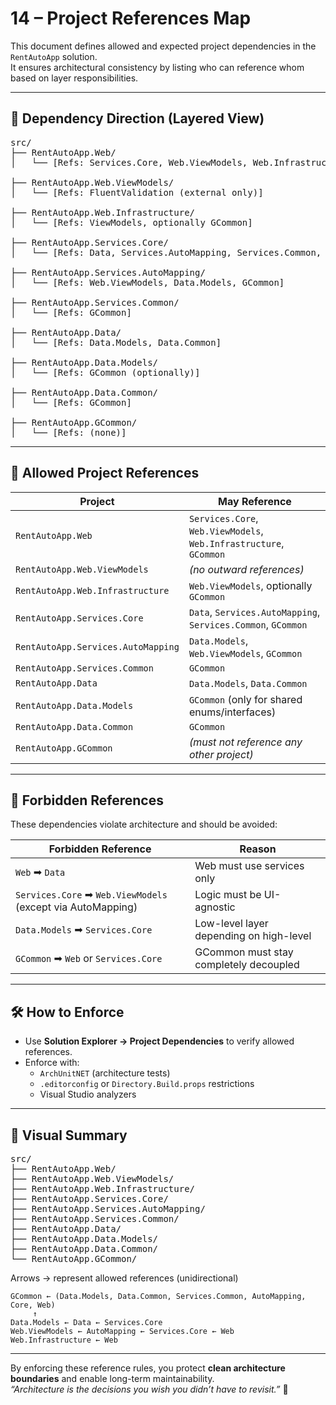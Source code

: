 # 14 – Project References Map

This document defines allowed and expected project dependencies in the `RentAutoApp` solution.  
It ensures architectural consistency by listing who can reference whom based on layer responsibilities.

---

## 🧭 Dependency Direction (Layered View)

<pre>
src/
├── RentAutoApp.Web/
│   └── [Refs: Services.Core, Web.ViewModels, Web.Infrastructure, GCommon]

├── RentAutoApp.Web.ViewModels/
│   └── [Refs: FluentValidation (external only)]

├── RentAutoApp.Web.Infrastructure/
│   └── [Refs: ViewModels, optionally GCommon]

├── RentAutoApp.Services.Core/
│   └── [Refs: Data, Services.AutoMapping, Services.Common, GCommon]

├── RentAutoApp.Services.AutoMapping/
│   └── [Refs: Web.ViewModels, Data.Models, GCommon]

├── RentAutoApp.Services.Common/
│   └── [Refs: GCommon]

├── RentAutoApp.Data/
│   └── [Refs: Data.Models, Data.Common]

├── RentAutoApp.Data.Models/
│   └── [Refs: GCommon (optionally)]

├── RentAutoApp.Data.Common/
│   └── [Refs: GCommon]

├── RentAutoApp.GCommon/
│   └── [Refs: (none)]
</pre>

---

## 🔗 Allowed Project References

| Project                                  | May Reference                                                                 |
|------------------------------------------|--------------------------------------------------------------------------------|
| `RentAutoApp.Web`                        | `Services.Core`, `Web.ViewModels`, `Web.Infrastructure`, `GCommon`            |
| `RentAutoApp.Web.ViewModels`             | _(no outward references)_                                                     |
| `RentAutoApp.Web.Infrastructure`         | `Web.ViewModels`, optionally `GCommon`                                        |
| `RentAutoApp.Services.Core`              | `Data`, `Services.AutoMapping`, `Services.Common`, `GCommon`                  |
| `RentAutoApp.Services.AutoMapping`       | `Data.Models`, `Web.ViewModels`, `GCommon`                                    |
| `RentAutoApp.Services.Common`            | `GCommon`                                                                     |
| `RentAutoApp.Data`                       | `Data.Models`, `Data.Common`                                                  |
| `RentAutoApp.Data.Models`                | `GCommon` (only for shared enums/interfaces)                                  |
| `RentAutoApp.Data.Common`                | `GCommon`                                                                     |
| `RentAutoApp.GCommon`                    | _(must not reference any other project)_                                      |

---

## 🚫 Forbidden References

These dependencies violate architecture and should be avoided:

| Forbidden Reference                           | Reason                                                |
|-----------------------------------------------|--------------------------------------------------------|
| `Web` ➡ `Data`                                | Web must use services only                            |
| `Services.Core` ➡ `Web.ViewModels` (except via AutoMapping) | Logic must be UI-agnostic                  |
| `Data.Models` ➡ `Services.Core`               | Low-level layer depending on high-level               |
| `GCommon` ➡ `Web` or `Services.Core`          | GCommon must stay completely decoupled                |

---

## 🛠️ How to Enforce

- Use **Solution Explorer → Project Dependencies** to verify allowed references.
- Enforce with:
  - `ArchUnitNET` (architecture tests)
  - `.editorconfig` or `Directory.Build.props` restrictions
  - Visual Studio analyzers

---

## 🧩 Visual Summary

<pre>
src/
├── RentAutoApp.Web/
├── RentAutoApp.Web.ViewModels/
├── RentAutoApp.Web.Infrastructure/
├── RentAutoApp.Services.Core/
├── RentAutoApp.Services.AutoMapping/
├── RentAutoApp.Services.Common/
├── RentAutoApp.Data/
├── RentAutoApp.Data.Models/
├── RentAutoApp.Data.Common/
└── RentAutoApp.GCommon/
</pre>

Arrows → represent allowed references (unidirectional)

```
GCommon ← (Data.Models, Data.Common, Services.Common, AutoMapping, Core, Web)
     ↑
Data.Models ← Data ← Services.Core
Web.ViewModels ← AutoMapping ← Services.Core ← Web
Web.Infrastructure ← Web
```

---

By enforcing these reference rules, you protect **clean architecture boundaries** and enable long-term maintainability.  
_“Architecture is the decisions you wish you didn’t have to revisit.”_ 🧱
